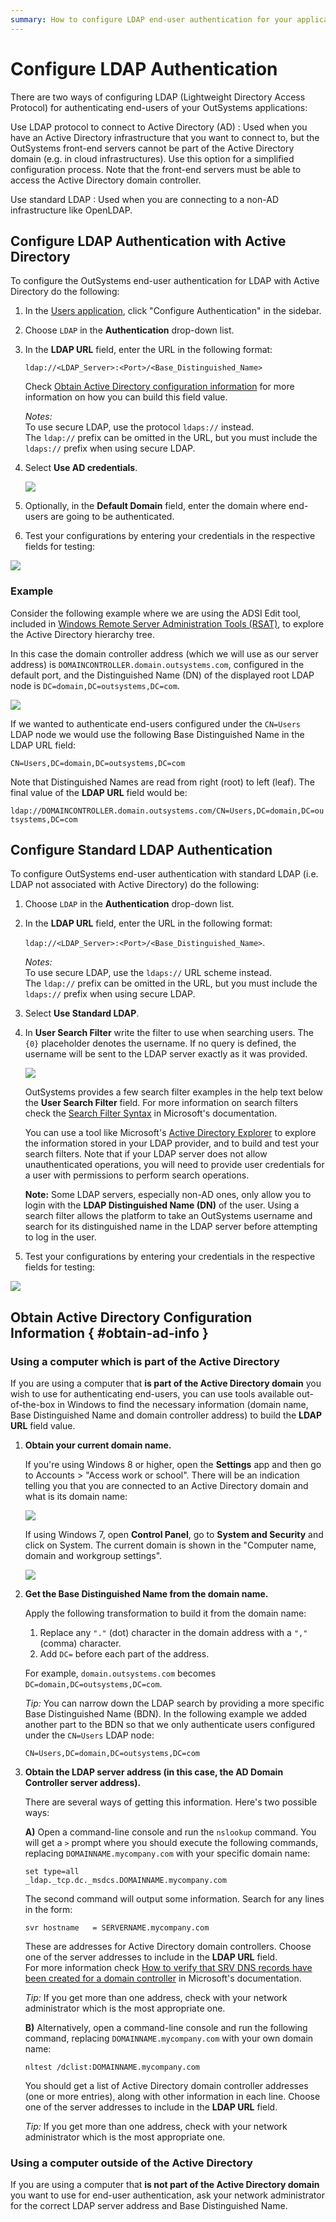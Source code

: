 ```yaml
---
summary: How to configure LDAP end-user authentication for your applications (both LDAP with Active Directory and standard LDAP).
---
```


# Configure LDAP Authentication

There are two ways of configuring LDAP (Lightweight Directory Access Protocol) for authenticating end-users of your OutSystems applications:

Use LDAP protocol to connect to Active Directory (AD)
:   Used when you have an Active Directory infrastructure that you want to connect to, but the OutSystems front-end servers cannot be part of the Active Directory domain (e.g. in cloud infrastructures). Use this option for a simplified configuration process. Note that the front-end servers must be able to access the Active Directory domain controller.

Use standard LDAP
:   Used when you are connecting to a non-AD infrastructure like OpenLDAP.

## Configure LDAP Authentication with Active Directory

To configure the OutSystems end-user authentication for LDAP with Active Directory do the following:

1. In the [Users application](<../accessing-users.md>), click "Configure Authentication" in the sidebar.

1. Choose `LDAP` in the **Authentication** drop-down list.

1. In the **LDAP URL** field, enter the URL in the following format:  

    `ldap://<LDAP_Server>:<Port>/<Base_Distinguished_Name>`

    Check [Obtain Active Directory configuration information](<#obtain-ad-info>) for more information on how you can build this field value.

    _Notes:_  
    To use secure LDAP, use the protocol `ldaps://` instead.  
    The `ldap://` prefix can be omitted in the URL, but you must include the `ldaps://` prefix when using secure LDAP.

1. Select **Use AD credentials**. 

    ![](images/users-auth-ldap-ad.png) 

1. Optionally, in the **Default Domain** field, enter the domain where end-users are going to be authenticated.

1. Test your configurations by entering your credentials in the respective fields for testing:

![](<images/users-auth-test-configuration.png>)

### Example 

Consider the following example where we are using the ADSI Edit tool, included in [Windows Remote Server Administration Tools (RSAT)](<https://support.microsoft.com/en-us/help/2693643/remote-server-administration-tools-rsat-for-windows-operating-systems>), to explore the Active Directory hierarchy tree. 

In this case the domain controller address (which we will use as our server address) is `DOMAINCONTROLLER.domain.outsystems.com`, configured in the default port, and the Distinguished Name (DN) of the displayed root LDAP node is `DC=domain,DC=outsystems,DC=com`.

![](images/adsi-domaincontroller.png)

If we wanted to authenticate end-users configured under the `CN=Users` LDAP node we would use the following Base Distinguished Name in the LDAP URL field:

`CN=Users,DC=domain,DC=outsystems,DC=com`

Note that Distinguished Names are read from right (root) to left (leaf). The final value of the **LDAP URL** field would be:

`ldap://DOMAINCONTROLLER.domain.outsystems.com/CN=Users,DC=domain,DC=outsystems,DC=com`


## Configure Standard LDAP Authentication

To configure OutSystems end-user authentication with standard LDAP (i.e. LDAP not associated with Active Directory) do the following:

1. Choose `LDAP` in the **Authentication** drop-down list.

1. In the **LDAP URL** field, enter the URL in the following format:

    `ldap://<LDAP_Server>:<Port>/<Base_Distinguished_Name>`. 

    _Notes:_  
    To use secure LDAP, use the `ldaps://` URL scheme instead.  
    The `ldap://` prefix can be omitted in the URL, but you must include the `ldaps://` prefix when using secure LDAP.

1. Select **Use Standard LDAP**.

1. In **User Search Filter** write the filter to use when searching users. The `{0}` placeholder denotes the username. If no query is defined, the username will be sent  to the LDAP server exactly as it was provided.

    ![](<images/ldap-user-search-filter.png>)

    OutSystems provides a few search filter examples in the help text below the **User Search Filter** field. For more information on search filters check the [Search Filter Syntax](<https://docs.microsoft.com/en-us/windows/desktop/adsi/search-filter-syntax>) in Microsoft's documentation.

    You can use a tool like Microsoft's [Active Directory Explorer](<https://docs.microsoft.com/en-us/sysinternals/downloads/adexplorer>) to explore the information stored in your LDAP provider, and to build and test your search filters. Note that if your LDAP server does not allow unauthenticated operations, you will need to provide user credentials for a user with permissions to perform search operations. 

    **Note:** Some LDAP servers, especially non-AD ones, only allow you to login with the **LDAP Distinguished Name (DN)** of the user. Using a search filter allows the platform to take an OutSystems username and search for its distinguished name in the LDAP server before attempting to log in the user.


1. Test your configurations by entering your credentials in the respective fields for testing:

![](<images/users-auth-test-configuration.png>)

## Obtain Active Directory Configuration Information { #obtain-ad-info }

### Using a computer which is part of the Active Directory

If you are using a computer that **is part of the Active Directory domain** you wish to use for authenticating end-users, you can use tools available out-of-the-box in Windows to find the necessary information (domain name, Base Distinguished Name and domain controller address) to build the **LDAP URL** field value.

1. **Obtain your current domain name.**

    If you're using Windows 8 or higher, open the **Settings** app and then go to Accounts > "Access work or school". There will be an indication telling you that you are connected to an Active Directory domain and what is its domain name:

    ![](<images/domain-howto-win10.png>)

    If using Windows 7, open **Control Panel**, go to **System and Security** and click on System. The current domain is shown in the "Computer name, domain and workgroup settings".

    ![](<images/domain-howto-win7.png>)

2. **Get the Base Distinguished Name from the domain name.**

    Apply the following transformation to build it from the domain name:
    
    1. Replace any `"."` (dot) character in the domain address with a `","` (comma) character.  
    1. Add `DC=` before each part of the address.

    For example, `domain.outsystems.com` becomes `DC=domain,DC=outsystems,DC=com`.

    _Tip:_ You can narrow down the LDAP search by providing a more specific Base Distinguished Name (BDN). In the following example we added another part to the BDN so that we only authenticate users configured under the `CN=Users` LDAP node:

    `CN=Users,DC=domain,DC=outsystems,DC=com`

3. **Obtain the LDAP server address (in this case, the AD Domain Controller server address).**

    There are several ways of getting this information. Here's two possible ways:
    
    **A)** Open a command-line console and run the `nslookup` command. You will get a `>` prompt where you should execute the following commands, replacing `DOMAINNAME.mycompany.com` with your specific domain name:
    
    `set type=all`  
    `_ldap._tcp.dc._msdcs.DOMAINNAME.mycompany.com`

    The second command will output some information. Search for any lines in the form:

    `svr hostname   = SERVERNAME.mycompany.com`

    These are addresses for Active Directory domain controllers. Choose one of the server addresses to include in the **LDAP URL** field.  
    For more information check [How to verify that SRV DNS records have been created for a domain controller](<https://support.microsoft.com/en-us/help/816587/how-to-verify-that-srv-dns-records-have-been-created-for-a-domain-cont>) in Microsoft's documentation.
    
    _Tip:_ If you get more than one address, check with your network administrator which is the most appropriate one. 

    **B)** Alternatively, open a command-line console and run the following command, replacing `DOMAINNAME.mycompany.com` with your own domain name:
    
    `nltest /dclist:DOMAINNAME.mycompany.com`

    You should get a list of Active Directory domain controller addresses (one or more entries), along with other information in each line. Choose one of the server addresses to include in the **LDAP URL** field.  

    _Tip:_ If you get more than one address, check with your network administrator which is the most appropriate one.

### Using a computer outside of the Active Directory

If you are using a computer that **is not part of the Active Directory domain** you want to use for end-user authentication, ask your network administrator for the correct LDAP server address and Base Distinguished Name.
